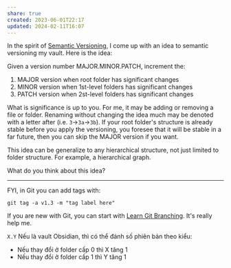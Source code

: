 ```yaml
---
share: true
created: 2023-06-01T22:17
updated: 2024-02-11T16:07
---
```


In the spirit of [Semantic Versioning](https://semver.org/), I come up with an idea to semantic versioning my vault. Here is the idea:

Given a version number MAJOR.MINOR.PATCH, increment the:

1. MAJOR version when root folder has significant changes
2. MINOR version when 1st-level folders has significant changes
3. PATCH version when 2st-level folders has significant changes

What is significance is up to you. For me, it may be adding or removing a file or folder. Renaming without changing the idea much may be denoted with a letter after (i.e. `3`→`3a`→`3b`). If your root folder's structure is already stable before you apply the versioning, you foresee that it will be stable in a far future, then you can skip the MAJOR version if you want.

This idea can be generalize to any hierarchical structure, not just limited to folder structure. For example, a hierarchical graph.

What do you think about this idea?

---

FYI, in Git you can add tags with:
```
git tag -a v1.3 -m "tag label here"
```
If you are new with Git, you can start with [Learn Git Branching](https://learngitbranching.js.org/ "Learn Git Branching"). It's really help me.


`X.Y`
Nếu là vault Obsidian, thì có thể đánh số phiên bản theo kiểu:
- Nếu thay đổi ở folder cấp 0 thì X tăng 1
- Nếu thay đổi ở folder cấp 1 thì Y tăng 1
